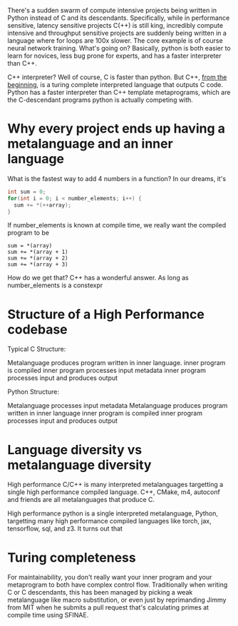 There's a sudden swarm of compute intensive projects being written in Python instead of C and its descendants. Specifically, while in performance sensitive, latency sensitive projects C(++) is still king, incredibly compute intensive and throughput sensitive projects are suddenly being written in a language where for loops are 100x slower. 
The core example is of course neural network training. What's going on? Basically, python is both easier to learn for novices, less bug prone for experts, and has a faster interpreter than C++. 

C++ interpreter? Well of course, C is faster than python. But C++, [from the beginning](https://en.wikipedia.org/wiki/Cfront), is a turing complete interpreted language that outputs C code. Python has a faster interpreter than C++ template metaprograms, which are the C-descendant programs python is actually competing with.

# Why every project ends up having a metalanguage and an inner language

What is the fastest way to add 4 numbers in a function? In our dreams, it's

```c
int sum = 0;
for(int i = 0; i < number_elements; i++) {
  sum += *(++array);
}
```
If number_elements is known at compile time, we really want the compiled program to be
```
sum = *(array)
sum += *(array + 1)
sum += *(array + 2)
sum += *(array + 3)
```

How do we get that? C++ has a wonderful answer. As long as number_elements is a constexpr
# Structure of a High Performance codebase

Typical C Structure:

Metalanguage produces program written in inner language. 
inner program is compiled
inner program processes input metadata
inner program processes input and produces output

Python Structure:

Metalanguage processes input metadata
Metalanguage produces program written in inner language
inner program is compiled
inner program processes input and produces output

# Language diversity vs metalanguage diversity 

High performance C/C++ is many interpreted metalanguages targetting a single high performance compiled language. C++, CMake, m4, autoconf and friends  are all metalanguages that produce C.

High performance python is a single interpreted metalanguage, Python, targetting many high performance compiled languages like torch, jax, tensorflow, sql, and z3. It turns out that 

# Turing completeness

For maintainability, you don't really want your inner program and your metaprogram to both have complex control flow. Traditionally when writing C or C descendants, this has been managed by picking a weak metalanguage like macro substitution, or even just by reprimanding Jimmy from MIT when he submits a pull request that's calculating primes at compile time using SFINAE. 
